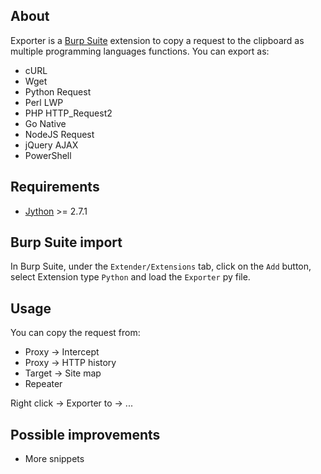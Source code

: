## About
Exporter is a [Burp Suite](https://portswigger.net/burp/) extension to copy a request to the clipboard as multiple programming languages functions.
You can export as:
 - cURL
 - Wget
 - Python Request
 - Perl LWP
 - PHP HTTP_Request2
 - Go Native
 - NodeJS Request
 - jQuery AJAX
 - PowerShell

## Requirements

 - [Jython](https://www.jython.org/download) >= 2.7.1

## Burp Suite import
In Burp Suite, under the `Extender/Extensions` tab, click on the `Add` button, select Extension type `Python`  and load the `Exporter` py file.

## Usage
You can copy the request from:
 - Proxy -> Intercept
 - Proxy -> HTTP history
 - Target -> Site map
 - Repeater

Right click -> Exporter to -> ...

## Possible improvements
 - More snippets


